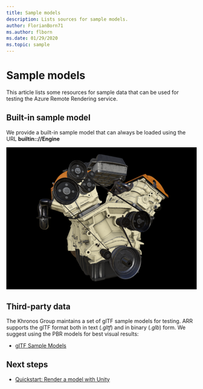 ```yaml
---
title: Sample models
description: Lists sources for sample models.
author: FlorianBorn71
ms.author: flborn
ms.date: 01/29/2020
ms.topic: sample
---
```


# Sample models

This article lists some resources for sample data that can be used for testing the Azure Remote Rendering service.

## Built-in sample model

We provide a built-in sample model that can always be loaded using the URL **builtin:://Engine**

![Sample model](./media/sample-model.png "Sample model")

## Third-party data

The Khronos Group maintains a set of glTF sample models for testing. ARR supports the glTF format both in text (*.gltf*) and in binary (*.glb*) form. We suggest using the PBR models for best visual results:

* [glTF Sample Models](https://github.com/KhronosGroup/glTF-Sample-Models)

## Next steps

* [Quickstart: Render a model with Unity](../quickstarts/render-model.md)
